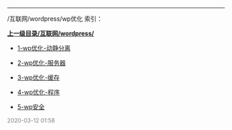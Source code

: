
----

/互联网/wordpress/wp优化 索引：


**[上一级目录/互联网/wordpress/](/互联网/wordpress/)**

- [1-wp优化-动静分离](/互联网/wordpress/wp优化/1-wp优化-动静分离)

- [2-wp优化-服务器](/互联网/wordpress/wp优化/2-wp优化-服务器)

- [3-wp优化-缓存](/互联网/wordpress/wp优化/3-wp优化-缓存)

- [4-wp优化-程序](/互联网/wordpress/wp优化/4-wp优化-程序)

- [5-wp安全](/互联网/wordpress/wp优化/5-wp安全)


<font size=2 color='grey'> 2020-03-12 01:58 </font>